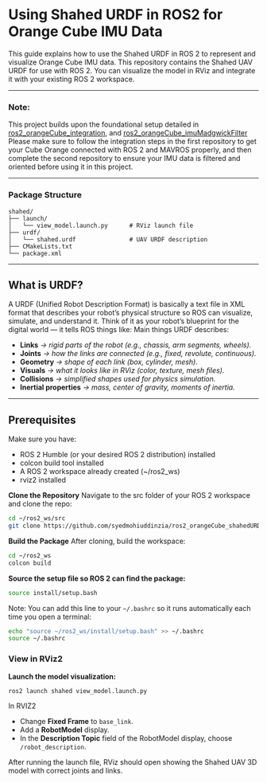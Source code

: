 # Using Shahed URDF in ROS2 for Orange Cube IMU Data
This guide explains how to use the Shahed URDF in ROS 2 to represent and visualize Orange Cube IMU data. This repository contains the Shahed UAV URDF for use with ROS 2. You can visualize the model in RViz and integrate it with your existing ROS 2 workspace.

---

### Note:
This project builds upon the foundational setup detailed in [ros2_orangeCube_integration](https://github.com/syedmohiuddinzia/ros2_orangeCube_integration), and [ros2_orangeCube_imuMadgwickFilter](https://github.com/syedmohiuddinzia/ros2_orangeCube_imuMadgwickFilter)
Please make sure to follow the integration steps in the first repository to get your Cube Orange connected with ROS 2 and MAVROS properly, and then complete the second repository to ensure your IMU data is filtered and oriented before using it in this project. 

---
### Package Structure
```
shahed/
├── launch/
│   └── view_model.launch.py      # RViz launch file
├── urdf/
│   └── shahed.urdf               # UAV URDF description
├── CMakeLists.txt
└── package.xml
```
---

## What is URDF?
A URDF (Unified Robot Description Format) is basically a text file in XML format that describes your robot’s physical structure so ROS can visualize, simulate, and understand it.
Think of it as your robot’s blueprint for the digital world — it tells ROS things like:
Main things URDF describes:
- **Links** *→ rigid parts of the robot (e.g., chassis, arm segments, wheels).*
- **Joints** *→ how the links are connected (e.g., fixed, revolute, continuous).*
- **Geometry** *→ shape of each link (box, cylinder, mesh).*
- **Visuals** *→ what it looks like in RViz (color, texture, mesh files).*
- **Collisions** *→ simplified shapes used for physics simulation.*
- **Inertial properties** *→ mass, center of gravity, moments of inertia.*

---

## Prerequisites
Make sure you have:
- ROS 2 Humble (or your desired ROS 2 distribution) installed
- colcon build tool installed
- A ROS 2 workspace already created (~/ros2_ws)
- rviz2 installed

**Clone the Repository**
Navigate to the src folder of your ROS 2 workspace and clone the repo:
```bash
cd ~/ros2_ws/src
git clone https://github.com/syedmohiuddinzia/ros2_orangeCube_shahedURDF.git
```

**Build the Package**
After cloning, build the workspace:
```bash
cd ~/ros2_ws
colcon build
```

**Source the setup file so ROS 2 can find the package:**
```bash
source install/setup.bash
```
Note: You can add this line to your `~/.bashrc` so it runs automatically each time you open a terminal:
```bash
echo "source ~/ros2_ws/install/setup.bash" >> ~/.bashrc
source ~/.bashrc
```

### View in RViz2
**Launch the model visualization:**
```bash
ros2 launch shahed view_model.launch.py
```
In RVIZ2
- Change **Fixed Frame** to `base_link`.
- Add a **RobotModel** display.
- In the **Description Topic** field of the RobotModel display, choose `/robot_description`.


After running the launch file, RViz should open showing the Shahed UAV 3D model with correct joints and links.

